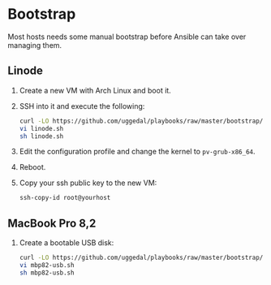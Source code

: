 Bootstrap
=========

Most hosts needs some manual bootstrap before Ansible can take over managing
them.

Linode
------

1. Create a new VM with Arch Linux and boot it.
2. SSH into it and execute the following:

    ```sh
    curl -LO https://github.com/uggedal/playbooks/raw/master/bootstrap/linode.sh
    vi linode.sh
    sh linode.sh
    ```
3. Edit the configuration profile and change the kernel to `pv-grub-x86_64`.
4. Reboot.
5. Copy your ssh public key to the new VM:

    ```sh
    ssh-copy-id root@yourhost
    ```

MacBook Pro 8,2
---------------

1. Create a bootable USB disk:

    ```sh
    curl -LO https://github.com/uggedal/playbooks/raw/master/bootstrap/mbp82-usb.sh
    vi mbp82-usb.sh
    sh mbp82-usb.sh
    ```
